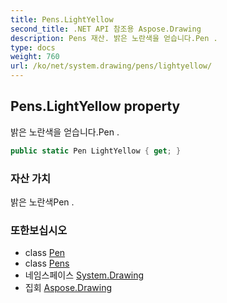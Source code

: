 ```yaml
---
title: Pens.LightYellow
second_title: .NET API 참조용 Aspose.Drawing
description: Pens 재산. 밝은 노란색을 얻습니다.Pen .
type: docs
weight: 760
url: /ko/net/system.drawing/pens/lightyellow/
---
```

## Pens.LightYellow property

밝은 노란색을 얻습니다.Pen .

```csharp
public static Pen LightYellow { get; }
```

### 자산 가치

밝은 노란색Pen .

### 또한보십시오

* class [Pen](../../pen/)
* class [Pens](../)
* 네임스페이스 [System.Drawing](../../pens/)
* 집회 [Aspose.Drawing](../../../)


